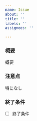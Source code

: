 ```yaml
---
name: Issue
about: ''
title: ''
labels: ''
assignees: ''

---
```


### 概要
[comment]: <> (簡単な概要を書く)
概要

### 注意点
[comment]: <> (補足内容などがあれば書く)
特になし

### 終了条件
[comment]: <> (終了条件を書く)
- [ ] 終了条件
